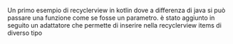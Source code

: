 Un primo esempio di recyclerview in kotlin dove a differenza di java si può passare una funzione come se fosse un parametro.
è stato aggiunto in seguito un adattatore che permette di inserire nella recyclerview items di diverso tipo
